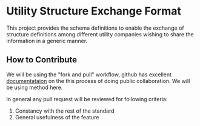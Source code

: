 # Utility Structure Exchange Format
This project provides the schema definitions to enable the exchange of structure definitions among different utility companies wishing to share the information in a generic manner. 

## How to Contribute

We will be using the "fork and pull" workflow, github has excellent [documentataion](https://help.github.com/articles/using-pull-requests/) on the this process of doing public collaboration.    We will be using method here.

In general any pull request will be reviewed for following criteria:
1. Constancy with the rest of the standard 
2. General usefulness of the feature
